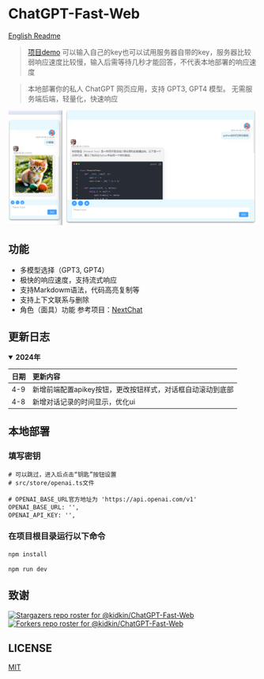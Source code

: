 # ChatGPT-Fast-Web

[English Readme](README-EN.md)

> [项目demo](107.151.246.180)
> 可以输入自己的key也可以试用服务器自带的key，服务器比较弱响应速度比较慢，输入后需等待几秒才能回答，不代表本地部署的响应速度

> 本地部署你的私人 ChatGPT 网页应用，支持 GPT3, GPT4 模型。
> 无需服务端后端，轻量化，快速响应

![demo](./demo.png)

## 功能

- 多模型选择（GPT3, GPT4）
- 极快的响应速度，支持流式响应
- 支持Markdowm语法，代码高亮复制等
- 支持上下文联系与删除
- 角色（面具）功能 参考项目：[NextChat](https://github.com/ChatGPTNextWeb/ChatGPT-Next-Web)

## 更新日志

<details open>
<summary><b>2024年</b></summary>
	
日期   |  更新内容
------- | :-------
4-9  | 新增前端配置apikey按钮，更改按钮样式，对话框自动滚动到底部
4-8  | 新增对话记录的时间显示，优化ui
</details>

## 本地部署

### 填写密钥

```
# 可以跳过，进入后点击“钥匙”按钮设置
# src/store/openai.ts文件

# OPENAI_BASE_URL官方地址为 'https://api.openai.com/v1'
OPENAI_BASE_URL: '',
OPENAI_API_KEY: '',
```

### 在项目根目录运行以下命令

```shell
npm install
```

```shell
npm run dev
```

## 致谢

[![Stargazers repo roster for @kidkin/ChatGPT-Fast-Web](https://reporoster.com/stars/notext/kidkin/ChatGPT-Fast-Web)](https://github.com/kidkin/ChatGPT-Fast-Web/stargazers)
[![Forkers repo roster for @kidkin/ChatGPT-Fast-Web](https://reporoster.com/forks/notext/kidkin/ChatGPT-Fast-Web)](https://github.com/kidkin/ChatGPT-Fast-Web/network/members)

## LICENSE

[MIT](https://opensource.org/license/mit/)
